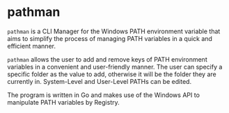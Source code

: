 # pathman

`pathman` is a CLI Manager for the Windows PATH environment variable that 
aims to simplify the process of managing PATH variables in a quick and efficient manner. 

`pathman` allows the user to add and remove keys of PATH environment variables in a 
convenient and user-friendly manner. The user can specify a specific folder as the value
to add, otherwise it will be the folder they are currently in. System-Level and User-Level
PATHs can be edited.

The program is written in Go and makes use of the Windows API to manipulate PATH variables
by Registry.